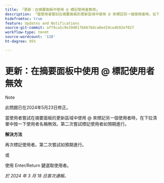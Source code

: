```yaml
---
title: 「更新：在摘要面板中使用 @ 標記使用者無效」
description: 「當使用者嘗試在摘要面板的更新區域中使用 @ 來標記另一個使用者時，在下拉清單中按一下使用者名稱無效。第二次嘗試標記使用者如預期進行。」
hidefromtoc: true
feature: Updates and Notifications
source-git-commit: aff9ca5c9e39d017b6676dca0ed19cedb92ef02f
workflow-type: tm+mt
source-wordcount: '128'
ht-degree: 95%

---
```



# 更新：在摘要面板中使用 @ 標記使用者無效

>[!NOTE]
>
>此問題已在2024年5月23日修正。

當使用者嘗試在摘要面板的更新區域中使用 @ 來標記另一個使用者時，在下拉清單中按一下使用者名稱無效。第二次嘗試標記使用者如預期進行。

**解決方法**

再次標記使用者。第二次嘗試如預期進行。

或

使用 Enter/Return 鍵選取使用者。

_於 2024 年 3 月 18 日首次通報。_


